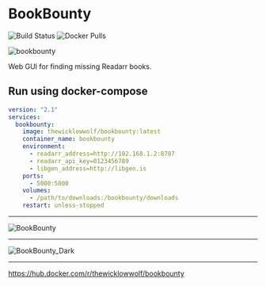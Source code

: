 # BookBounty

![Build Status](https://github.com/TheWicklowWolf/BookBounty/actions/workflows/main.yml/badge.svg)
![Docker Pulls](https://img.shields.io/docker/pulls/thewicklowwolf/bookbounty.svg)

![bookbounty](https://github.com/TheWicklowWolf/BookBounty/assets/111055425/394d8830-fa7b-462e-9de8-aa91d0e1b971)


Web GUI for finding missing Readarr books.


## Run using docker-compose

```yaml
version: "2.1"
services:
  bookbounty:
    image: thewicklowwolf/bookbounty:latest
    container_name: bookbounty
    environment:
      - readarr_address=http://192.168.1.2:8787
      - readarr_api_key=0123456789
      - libgen_address=http://libgen.is
    ports:
      - 5000:5000
    volumes:
      - /path/to/downloads:/bookbounty/downloads
    restart: unless-stopped

```
---

![BookBounty](https://github.com/TheWicklowWolf/BookBounty/assets/111055425/c965dedb-dc04-4dce-9932-4f13a0821cec)


---


![BookBounty_Dark](https://github.com/TheWicklowWolf/BookBounty/assets/111055425/dfb5ec88-57c7-4651-b0c5-7f61c4556c4e)


---

https://hub.docker.com/r/thewicklowwolf/bookbounty

